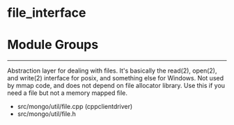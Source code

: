 # file\_interface

# Module Groups

-------------

Abstraction layer for dealing with files. It's basically the read(2), open(2), and write(2)  interface for posix, and something else for Windows. Not used by mmap code, and does not depend  on file allocator library. Use this if you need a file but not a memory mapped file.

- src/mongo/util/file.cpp   (cppclientdriver)
- src/mongo/util/file.h
